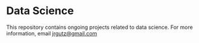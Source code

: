 # Data Science
This repository contains ongoing projects related to data science. For more information, email jrgutz@gmail.com
